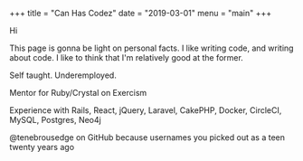 +++
title = "Can Has Codez"
date = "2019-03-01"
menu = "main"
+++

Hi

This page is gonna be light on personal facts. I like writing code, and writing about code. I like to think that I'm relatively good at the former.

Self taught. Underemployed.

Mentor for Ruby/Crystal on Exercism

Experience with Rails, React, jQuery, Laravel, CakePHP, Docker, CircleCI, MySQL, Postgres, Neo4j

@tenebrousedge on GitHub because usernames you picked out as a teen twenty years ago

